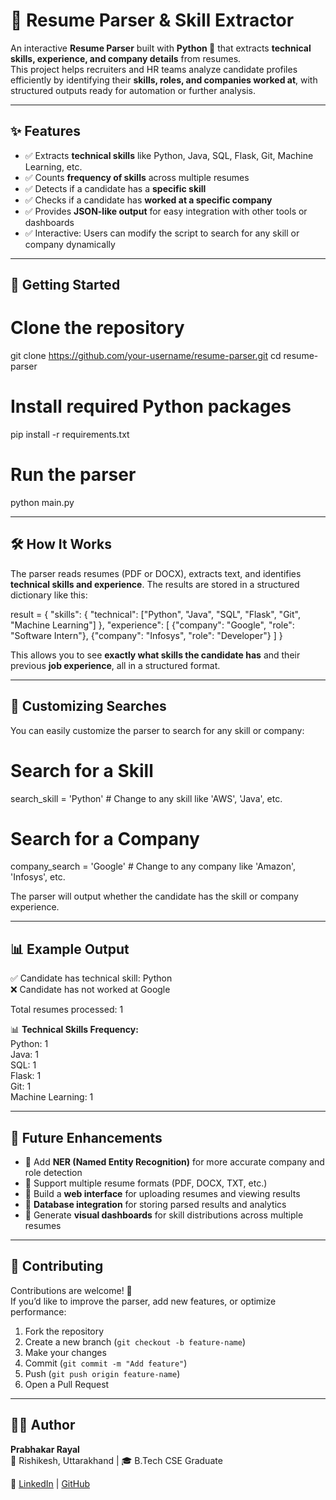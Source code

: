 # 📄 Resume Parser & Skill Extractor

An interactive **Resume Parser** built with **Python 🐍** that extracts **technical skills, experience, and company details** from resumes.  
This project helps recruiters and HR teams analyze candidate profiles efficiently by identifying their **skills, roles, and companies worked at**, with structured outputs ready for automation or further analysis.

---

## ✨ Features
- ✅ Extracts **technical skills** like Python, Java, SQL, Flask, Git, Machine Learning, etc.
- ✅ Counts **frequency of skills** across multiple resumes
- ✅ Detects if a candidate has a **specific skill**
- ✅ Checks if a candidate has **worked at a specific company**
- ✅ Provides **JSON-like output** for easy integration with other tools or dashboards
- ✅ Interactive: Users can modify the script to search for any skill or company dynamically

---

## 🚀 Getting Started

# Clone the repository
git clone https://github.com/your-username/resume-parser.git
cd resume-parser

# Install required Python packages
pip install -r requirements.txt

# Run the parser
python main.py

---

## 🛠 How It Works

The parser reads resumes (PDF or DOCX), extracts text, and identifies **technical skills and experience**. The results are stored in a structured dictionary like this:

result = {
    "skills": {
        "technical": ["Python", "Java", "SQL", "Flask", "Git", "Machine Learning"]
    },
    "experience": [
        {"company": "Google", "role": "Software Intern"},
        {"company": "Infosys", "role": "Developer"}
    ]
}

This allows you to see **exactly what skills the candidate has** and their previous **job experience**, all in a structured format.

---

## 🎯 Customizing Searches

You can easily customize the parser to search for any skill or company:

# Search for a Skill
search_skill = 'Python'  # Change to any skill like 'AWS', 'Java', etc.

# Search for a Company
company_search = 'Google'  # Change to any company like 'Amazon', 'Infosys', etc.

The parser will output whether the candidate has the skill or company experience.

---

## 📊 Example Output

✅ Candidate has technical skill: Python  
❌ Candidate has not worked at Google  

Total resumes processed: 1  

📊 **Technical Skills Frequency:**  
Python: 1  
Java: 1  
SQL: 1  
Flask: 1  
Git: 1  
Machine Learning: 1  

---

## 📌 Future Enhancements

- 🔹 Add **NER (Named Entity Recognition)** for more accurate company and role detection  
- 🔹 Support multiple resume formats (PDF, DOCX, TXT, etc.)  
- 🔹 Build a **web interface** for uploading resumes and viewing results  
- 🔹 **Database integration** for storing parsed results and analytics  
- 🔹 Generate **visual dashboards** for skill distributions across multiple resumes  

---

## 🤝 Contributing

Contributions are welcome! 🚀  
If you’d like to improve the parser, add new features, or optimize performance:

1. Fork the repository  
2. Create a new branch (`git checkout -b feature-name`)  
3. Make your changes  
4. Commit (`git commit -m "Add feature"`)  
5. Push (`git push origin feature-name`)  
6. Open a Pull Request  

---

## 🧑‍💻 Author

**Prabhakar Rayal**  
📍 Rishikesh, Uttarakhand | 🎓 B.Tech CSE Graduate  

🔗 [LinkedIn](https://linkedin.com/in/your-link) | [GitHub](https://github.com/your-username)
